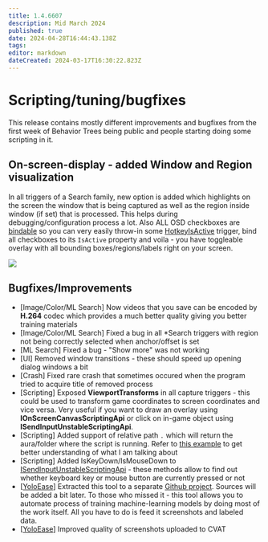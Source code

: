 ```yaml
---
title: 1.4.6607
description: Mid March 2024
published: true
date: 2024-04-28T16:44:43.138Z
tags: 
editor: markdown
dateCreated: 2024-03-17T16:30:22.823Z
---
```


# Scripting/tuning/bugfixes
This release contains mostly different improvements and bugfixes from the first week of Behavior Trees being public and people starting doing some scripting in it.

## On-screen-display - added Window and Region visualization
In all triggers of a Search family, new option is added which highlights on the screen the window that is being captured as well as the region inside window (if set) that is processed. This helps during debugging/configuration process a lot. Also ALL OSD checkboxes are [bindable](https://wiki.eyeauras.net/en/bindings) so you can very easily throw-in some [HotkeyIsActive](https://wiki.eyeauras.net/en/triggers/hotkey-is-active) trigger, bind all checkboxes to its `IsActive` property and voila - you have toggleable overlay with all bounding boxes/regions/labels right on your screen.  

![](https://i.imgur.com/lCLhbWL.png)

## Bugfixes/Improvements
- [Image/Color/ML Search] Now videos that you save can be encoded by **H.264** codec which provides a much better quality giving you better training materials
- [Image/Color/ML Search] Fixed a bug in all *Search triggers with region not being correctly selected when anchor/offset is set
- [ML Search] Fixed a bug - "Show more" was not working
- [UI] Removed window transitions - these should speed up opening dialog windows a bit
- [Crash] Fixed rare crash that sometimes occured when the program tried to acquire title of removed process 
- [Scripting] Exposed **ViewportTransforms** in all capture triggers - this could be used to transform game coordinates to screen coordinates and vice versa. Very useful if you want to draw an overlay using **IOnScreenCanvasScriptingApi** or click on in-game object using **ISendInputUnstableScriptingApi**.
- [Scripting] Added support of relative path `.` which will return the aura/folder where the script is running. Refer to [this example](https://wiki.eyeauras.net/en/scripting/examples/basic/find-aura) to get better understanding of what I am talking about
- [Scripting] Added IsKeyDown/IsMouseDown to [ISendInputUnstableScriptingApi](https://wiki.eyeauras.net/en/scripting/api/ISendInputUnstableScriptingApi) - these methods allow to find out whether keyboard key or mouse button are currently pressed or not
- [[YoloEase](https://wiki.eyeauras.net/en/YoloEase/getting-started)] Extracted this tool to a separate [Github project](https://github.com/iXab3r/YoloEase). Sources will be added a bit later. To those who missed it - this tool allows you to automate process of training machine-learning models by doing most of the work itself. All you have to do is feed it screenshots and labeled data.  
- [[YoloEase](https://wiki.eyeauras.net/en/YoloEase/getting-started)] Improved quality of screenshots uploaded to CVAT